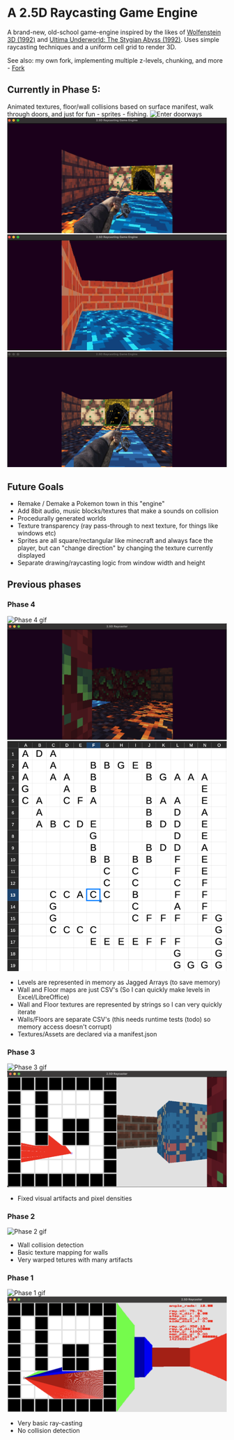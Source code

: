 # A 2.5D Raycasting Game Engine

A brand-new, old-school game-engine inspired by the likes of [Wolfenstein 3D (1992)](https://en.wikipedia.org/wiki/Wolfenstein_3D) and [Ultima Underworld: The Stygian Abyss (1992)](https://en.wikipedia.org/wiki/Ultima_Underworld:_The_Stygian_Abyss). Uses simple raycasting techniques and a uniform cell grid to render 3D.

See also: my own fork, implementing multiple z-levels, chunking, and more - [Fork](https://github.com/con-dog/chunked-z-level-raycaster)

## Currently in Phase 5:
Animated textures, floor/wall collisions based on surface manifest, walk through doors, and just for fun - sprites - fishing.
![Enter doorways](https://github.com/con-dog/2.5D-raycasting-engine/blob/bbd244dfad4aa5922a7ad20163d3f4f63874540f/_media/phase-5/doors.gif)
![Phase 5 fishing gif](https://github.com/con-dog/2.5D-raycasting-engine/blob/35efbffc349788171c625aecd9ae6a6f2db17518/_media/phase-5/fishing-time.gif)
![Phase 5 gif](https://github.com/con-dog/2.5D-raycasting-engine/blob/3e8615c0fbabc73b51672c1551a10ede91257603/_media/phase-5/phase-5.gif)
![Phase 5 image](https://github.com/con-dog/2.5D-raycasting-engine/blob/6f3023fa86f8d4a3338c96a77d64b92d55bdabc6/_media/phase-5/fishing-time.png)

## Future Goals
- Remake / Demake a Pokemon town in this "engine"
- Add 8bit audio, music blocks/textures that make a sounds on collision
- Procedurally generated worlds
- Texture transparency (ray pass-through to next texture, for things like windows etc)
- Sprites are all square/rectangular like minecraft and always face the player, but can "change direction" by changing the texture currently displayed
- Separate drawing/raycasting logic from window width and height

## Previous phases
### Phase 4 

![Phase 4 gif](https://github.com/con-dog/2.5D-raycasting-engine/blob/1401433f57d4c0c732b924adf9c13507f07d32c8/_media/phase-4/phase-4.gif)
![Phase 4 image](https://github.com/con-dog/2.5D-raycasting-engine/blob/1401433f57d4c0c732b924adf9c13507f07d32c8/_media/phase-4/phase-4.png)
![Example level](https://github.com/con-dog/2.5D-raycasting-engine/blob/5c857ba532ab42b13a76408c7c08f4a9628c7d98/_media/phase-4/example-level.png)

- Levels are represented in memory as Jagged Arrays (to save memory)
- Wall and Floor maps are just CSV's (So I can quickly make levels in Excel/LibreOffice)
- Wall and Floor textures are represented by strings so I can very quickly iterate
- Walls/Floors are separate CSV's (this needs runtime tests (todo) so memory access doesn't corrupt)
- Textures/Assets are declared via a manifest.json

### Phase 3

![Phase 3 gif](https://github.com/con-dog/2.5D-raycasting-engine/blob/5c857ba532ab42b13a76408c7c08f4a9628c7d98/_media/phase-3/Screen%20Recording%202025-01-06%20at%207.53.50%E2%80%AFPM.gif)
![Phase 3 image](https://github.com/con-dog/2.5D-raycasting-engine/blob/5c857ba532ab42b13a76408c7c08f4a9628c7d98/_media/phase-3/phase-3.png)

- Fixed visual artifacts and pixel densities

### Phase 2

![Phase 2 gif](https://github.com/con-dog/2.5D-raycasting-engine/blob/5c857ba532ab42b13a76408c7c08f4a9628c7d98/_media/phase-2/phase-2.gif)

- Wall collision detection
- Basic texture mapping for walls
- Very warped tetures with many artifacts

### Phase 1

![Phase 1 gif](https://github.com/con-dog/2.5D-raycasting-engine/blob/5c857ba532ab42b13a76408c7c08f4a9628c7d98/_media/phase-1/phase-1.gif)
![Phase 1 image](https://github.com/con-dog/2.5D-raycasting-engine/blob/5c857ba532ab42b13a76408c7c08f4a9628c7d98/_media/phase-1/phase-1.png)

- Very basic ray-casting
- No collision detection
